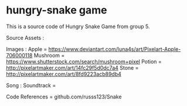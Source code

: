 # hungry-snake game

This is a source code of Hungry Snake Game from group 5.

Source Assets :

Images :
Apple  = https://www.deviantart.com/luna4s/art/Pixelart-Apple-706000118
Mushroom  = https://www.shutterstock.com/search/mushroom+pixel
Potion = http://pixelartmaker.com/art/14fc29f5d0dc7a4
Stone = http://pixelartmaker.com/art/8fd9223acb89db4

Song :
Soundtrack =

Code References = github.com/russs123/Snake
